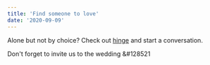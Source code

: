 ```yaml
---
title: 'Find someone to love'
date: '2020-09-09'
---
```


Alone but not by choice? Check out [hinge](https://hinge.co/) and start a conversation. 

Don't forget to invite us to the wedding &#128521